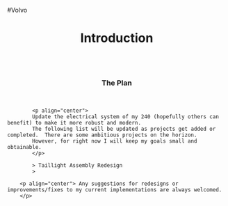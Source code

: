 #Volvo
<h1 align="center"> Introduction</h1>
	<br/>
		<br/>
			<h3 align="center"> The Plan </h3>
		<br/>
			
			<p align="center">
			Update the electrical system of my 240 (hopefully others can benefit) to make it more robust and modern.
			The following list will be updated as projects get added or completed.  There are some ambitious projects on the horizon.
			However, for right now I will keep my goals small and obtainable.
			</p>
			
			> Taillight Assembly Redesign
			> 
		
		<p align="center"> Any suggestions for redesigns or improvements/fixes to my current implementations are always welcomed.
		</p>
		

